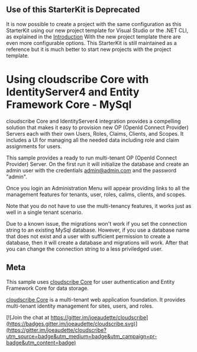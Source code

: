 ## Use of this StarterKit is Deprecated
It is now possible to create a project with the same configuration as this StarterKit using our new project template for Visual Studio or the .NET CLI, as explained in the [Introduction](https://www.cloudscribe.com/docs/introduction)
With the new project template there are even more configurable options. This StarterKit is still maintained as a reference but it is much better to start new projects with the project template.

# Using cloudscribe Core with IdentityServer4 and Entity Framework Core - MySql

cloudscribe Core and IdentityServer4 integration provides a compelling solution that makes it easy to provision new OP (OpenId Connect Provider) Servers each with their own Users, Roles, Claims, Clients, and Scopes. It includes a UI for managing all the needed data including role and claim assignments for users.

This sample provides a ready to run multi-tenant OP (OpenId Connect Provider) Server. On the first run it will initialize the database and create an admin user with the credentials admin@admin.com and the password "admin".

Once you login an Administration Menu will appear providing links to all the management features for tenants, user, roles, calims, clients, and scopes.

Note that you do not have to use the multi-tenancy features, it works just as well in a single tenant scenario.

Due to a known issue, the migrations won't work if you set the connection string to an existing MySql database. However, if you use a database name that does not exist and a user with sufficient permission to create a database, then it will create a database and migrations will work. After that you can change the connection string to a less priviledged user.


## Meta

This sample uses [cloudscribe Core](https://github.com/joeaudette/cloudscribe) for user authentication and Entity Framework Core for data storage.

[cloudscribe Core](https://github.com/joeaudette/cloudscribe) is a multi-tenant web application foundation. It provides multi-tenant identity management for sites, users, and roles.

[![Join the chat at https://gitter.im/joeaudette/cloudscribe](https://badges.gitter.im/joeaudette/cloudscribe.svg)](https://gitter.im/joeaudette/cloudscribe?utm_source=badge&utm_medium=badge&utm_campaign=pr-badge&utm_content=badge)




